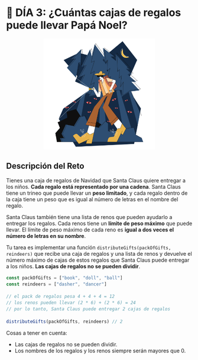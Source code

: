 # :date: DÍA 3: ¿Cuántas cajas de regalos puede llevar Papá Noel?

<p align="center">
  <a href="https://adventjs.dev/es/challenges/2022/2">
    <img src="https://raw.githubusercontent.com/aleeMR/CL-AdventJS2022/master/assets/3.svg" width="300" height="300" />
  </a>
 </p>

## Descripción del Reto

Tienes una caja de regalos de Navidad que Santa Claus quiere entregar a los niños. **Cada regalo está representado por una cadena**. Santa Claus tiene un trineo que puede llevar un **peso limitado**, y cada regalo dentro de la caja tiene un peso que es igual al número de letras en el nombre del regalo.

Santa Claus también tiene una lista de renos que pueden ayudarlo a entregar los regalos. Cada renos tiene un **límite de peso máximo** que puede llevar. El límite de peso máximo de cada reno es **igual a dos veces el número de letras en su nombre**.

Tu tarea es implementar una función `distributeGifts(packOfGifts, reindeers)` que recibe una caja de regalos y una lista de renos y devuelve el número máximo de cajas de estos regalos que Santa Claus puede entregar a los niños. **Las cajas de regalos no se pueden dividir**.

```js
const packOfGifts = ["book", "doll", "ball"]
const reindeers = ["dasher", "dancer"]

// el pack de regalos pesa 4 + 4 + 4 = 12
// los renos pueden llevar (2 * 6) + (2 * 6) = 24
// por lo tanto, Santa Claus puede entregar 2 cajas de regalos

distributeGifts(packOfGifts, reindeers) // 2
```

Cosas a tener en cuenta:

- Las cajas de regalos no se pueden dividir.
- Los nombres de los regalos y los renos siempre serán mayores que 0.
